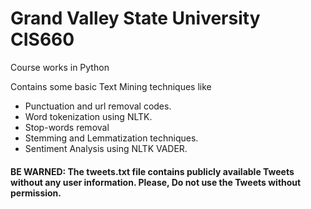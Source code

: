 # Grand Valley State University CIS660
Course works in Python

Contains some basic Text Mining techniques like
* Punctuation and url removal codes.
* Word tokenization using NLTK.
* Stop-words removal
* Stemming and Lemmatization techniques.
* Sentiment Analysis using NLTK VADER.

#### BE WARNED: The tweets.txt file contains publicly available Tweets without any user information. Please, Do not use the Tweets without permission.
